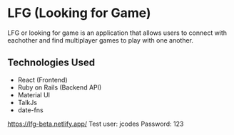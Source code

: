 # LFG (Looking for Game)

LFG or looking for game is an application that allows users to connect with eachother and find multiplayer games to play with one another.




## Technologies Used

- React (Frontend)
- Ruby on Rails (Backend API)
- Material UI 
- TalkJs
- date-fns

https://lfg-beta.netlify.app/
Test user: jcodes
Password: 123
